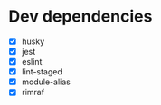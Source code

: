 # Dev dependencies

- [x] husky
- [x] jest
- [x] eslint
- [x] lint-staged
- [x] module-alias
- [x] rimraf

